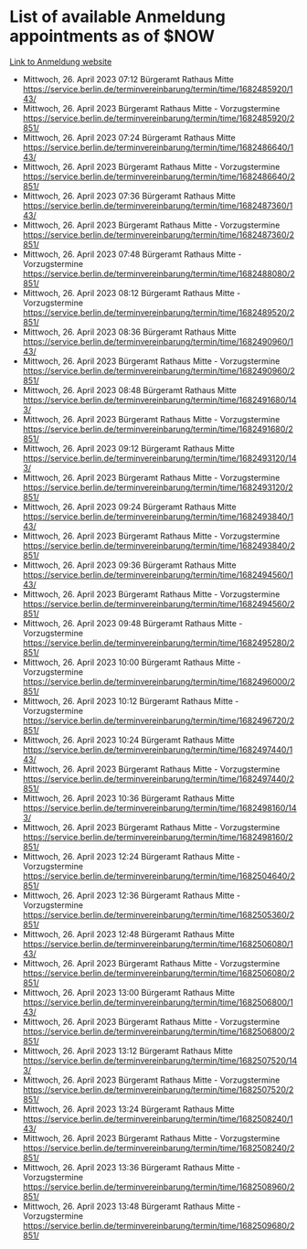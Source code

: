# List of available Anmeldung appointments as of $NOW
[Link to Anmeldung website](https://service.berlin.de/terminvereinbarung/termin/tag.php?termin=1&anliegen[]=120686&dienstleisterlist=122210,122217,327316,122219,327312,122227,327314,122231,327346,122243,327348,122254,122252,329742,122260,329745,122262,329748,122271,327278,122273,327274,122277,327276,330436,122280,327294,122282,327290,122284,327292,122291,327270,122285,327266,122286,327264,122296,327268,150230,329760,122297,327286,122294,327284,122312,329763,122314,329775,122304,327330,122311,327334,122309,327332,317869,122281,327352,122279,329772,122283,122276,327324,122274,327326,122267,329766,122246,327318,122251,327320,122257,327322,122208,327298,122226,327300&herkunft=http%3A%2F%2Fservice.berlin.de%2Fdienstleistung%2F120686%2F)
- Mittwoch, 26. April 2023 07:12 Bürgeramt Rathaus Mitte https://service.berlin.de/terminvereinbarung/termin/time/1682485920/143/
- Mittwoch, 26. April 2023  Bürgeramt Rathaus Mitte - Vorzugstermine https://service.berlin.de/terminvereinbarung/termin/time/1682485920/2851/
- Mittwoch, 26. April 2023 07:24 Bürgeramt Rathaus Mitte https://service.berlin.de/terminvereinbarung/termin/time/1682486640/143/
- Mittwoch, 26. April 2023  Bürgeramt Rathaus Mitte - Vorzugstermine https://service.berlin.de/terminvereinbarung/termin/time/1682486640/2851/
- Mittwoch, 26. April 2023 07:36 Bürgeramt Rathaus Mitte https://service.berlin.de/terminvereinbarung/termin/time/1682487360/143/
- Mittwoch, 26. April 2023  Bürgeramt Rathaus Mitte - Vorzugstermine https://service.berlin.de/terminvereinbarung/termin/time/1682487360/2851/
- Mittwoch, 26. April 2023 07:48 Bürgeramt Rathaus Mitte - Vorzugstermine https://service.berlin.de/terminvereinbarung/termin/time/1682488080/2851/
- Mittwoch, 26. April 2023 08:12 Bürgeramt Rathaus Mitte - Vorzugstermine https://service.berlin.de/terminvereinbarung/termin/time/1682489520/2851/
- Mittwoch, 26. April 2023 08:36 Bürgeramt Rathaus Mitte https://service.berlin.de/terminvereinbarung/termin/time/1682490960/143/
- Mittwoch, 26. April 2023  Bürgeramt Rathaus Mitte - Vorzugstermine https://service.berlin.de/terminvereinbarung/termin/time/1682490960/2851/
- Mittwoch, 26. April 2023 08:48 Bürgeramt Rathaus Mitte https://service.berlin.de/terminvereinbarung/termin/time/1682491680/143/
- Mittwoch, 26. April 2023  Bürgeramt Rathaus Mitte - Vorzugstermine https://service.berlin.de/terminvereinbarung/termin/time/1682491680/2851/
- Mittwoch, 26. April 2023 09:12 Bürgeramt Rathaus Mitte https://service.berlin.de/terminvereinbarung/termin/time/1682493120/143/
- Mittwoch, 26. April 2023  Bürgeramt Rathaus Mitte - Vorzugstermine https://service.berlin.de/terminvereinbarung/termin/time/1682493120/2851/
- Mittwoch, 26. April 2023 09:24 Bürgeramt Rathaus Mitte https://service.berlin.de/terminvereinbarung/termin/time/1682493840/143/
- Mittwoch, 26. April 2023  Bürgeramt Rathaus Mitte - Vorzugstermine https://service.berlin.de/terminvereinbarung/termin/time/1682493840/2851/
- Mittwoch, 26. April 2023 09:36 Bürgeramt Rathaus Mitte https://service.berlin.de/terminvereinbarung/termin/time/1682494560/143/
- Mittwoch, 26. April 2023  Bürgeramt Rathaus Mitte - Vorzugstermine https://service.berlin.de/terminvereinbarung/termin/time/1682494560/2851/
- Mittwoch, 26. April 2023 09:48 Bürgeramt Rathaus Mitte - Vorzugstermine https://service.berlin.de/terminvereinbarung/termin/time/1682495280/2851/
- Mittwoch, 26. April 2023 10:00 Bürgeramt Rathaus Mitte - Vorzugstermine https://service.berlin.de/terminvereinbarung/termin/time/1682496000/2851/
- Mittwoch, 26. April 2023 10:12 Bürgeramt Rathaus Mitte - Vorzugstermine https://service.berlin.de/terminvereinbarung/termin/time/1682496720/2851/
- Mittwoch, 26. April 2023 10:24 Bürgeramt Rathaus Mitte https://service.berlin.de/terminvereinbarung/termin/time/1682497440/143/
- Mittwoch, 26. April 2023  Bürgeramt Rathaus Mitte - Vorzugstermine https://service.berlin.de/terminvereinbarung/termin/time/1682497440/2851/
- Mittwoch, 26. April 2023 10:36 Bürgeramt Rathaus Mitte https://service.berlin.de/terminvereinbarung/termin/time/1682498160/143/
- Mittwoch, 26. April 2023  Bürgeramt Rathaus Mitte - Vorzugstermine https://service.berlin.de/terminvereinbarung/termin/time/1682498160/2851/
- Mittwoch, 26. April 2023 12:24 Bürgeramt Rathaus Mitte - Vorzugstermine https://service.berlin.de/terminvereinbarung/termin/time/1682504640/2851/
- Mittwoch, 26. April 2023 12:36 Bürgeramt Rathaus Mitte - Vorzugstermine https://service.berlin.de/terminvereinbarung/termin/time/1682505360/2851/
- Mittwoch, 26. April 2023 12:48 Bürgeramt Rathaus Mitte https://service.berlin.de/terminvereinbarung/termin/time/1682506080/143/
- Mittwoch, 26. April 2023  Bürgeramt Rathaus Mitte - Vorzugstermine https://service.berlin.de/terminvereinbarung/termin/time/1682506080/2851/
- Mittwoch, 26. April 2023 13:00 Bürgeramt Rathaus Mitte https://service.berlin.de/terminvereinbarung/termin/time/1682506800/143/
- Mittwoch, 26. April 2023  Bürgeramt Rathaus Mitte - Vorzugstermine https://service.berlin.de/terminvereinbarung/termin/time/1682506800/2851/
- Mittwoch, 26. April 2023 13:12 Bürgeramt Rathaus Mitte https://service.berlin.de/terminvereinbarung/termin/time/1682507520/143/
- Mittwoch, 26. April 2023  Bürgeramt Rathaus Mitte - Vorzugstermine https://service.berlin.de/terminvereinbarung/termin/time/1682507520/2851/
- Mittwoch, 26. April 2023 13:24 Bürgeramt Rathaus Mitte https://service.berlin.de/terminvereinbarung/termin/time/1682508240/143/
- Mittwoch, 26. April 2023  Bürgeramt Rathaus Mitte - Vorzugstermine https://service.berlin.de/terminvereinbarung/termin/time/1682508240/2851/
- Mittwoch, 26. April 2023 13:36 Bürgeramt Rathaus Mitte - Vorzugstermine https://service.berlin.de/terminvereinbarung/termin/time/1682508960/2851/
- Mittwoch, 26. April 2023 13:48 Bürgeramt Rathaus Mitte - Vorzugstermine https://service.berlin.de/terminvereinbarung/termin/time/1682509680/2851/
